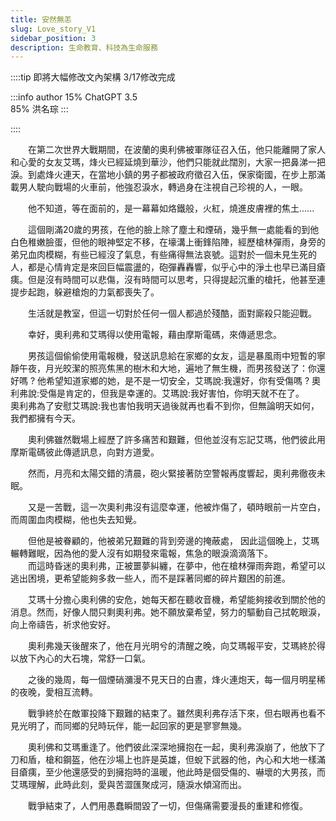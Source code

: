 ```yaml
---
title: 安然無恙
slug: Love_story_V1
sidebar_position: 3
description: 生命教育、科技為生命服務
---
```


::::tip 即將大幅修改文內架構
3/17修改完成

:::info author
15% ChatGPT 3.5  
85% 洪名琮
:::

::::

　　在第二次世界大戰期間，在波蘭的奧利佛被軍隊征召入伍，他只能離開了家人和心愛的女友艾瑪，烽火已經延燒到華沙，他們只能就此闊別，大家一把鼻涕一把淚。到處烽火連天，在當地小鎮的男子都被政府徵召入伍，保家衛國，在步上那滿載男人駛向戰場的火車前，他強忍淚水，轉過身在注視自己珍視的人，一眼。    

　　他不知道，等在面前的，是一幕幕如烙鐵般，火紅，燒進皮膚裡的焦土......  
  
　　這個剛滿20歲的男孩，在他的臉上除了塵土和煙硝，幾乎無一處能看的到他白色稚嫩臉蛋，但他的眼神堅定不移，在壕溝上衝鋒陷陣，經歷槍林彈雨，身旁的弟兄血肉模糊，有些已經沒了氣息，有些痛得無法哀號。這對於一個未見生死的人，都是心情肯定是來回巨幅震盪的，砲彈轟轟響，似乎心中的淨土也早已滿目瘡痍。但是沒有時間可以悲傷，沒有時間可以思考，只得提起沉重的槍托，他甚至連提步起跑，躲避槍炮的力氣都喪失了。

　　生活就是教室，但這一切對於任何一個人都過於殘酷，面對廝殺只能迎戰。


　　幸好，奧利弗和艾瑪得以使用電報，藉由摩斯電碼，來傳遞思念。 

　　男孩這個偷偷使用電報機，發送訊息給在家鄉的女友，這是暴風雨中短暫的寧靜午夜，月光皎潔的照亮焦黑的樹木和大地，遍地了無生機，而男孩發送了：你還好嗎 ? 他希望知道家鄉的她，是不是一切安全，艾瑪說:我還好，你有受傷嗎 ? 奧利弗說:受傷是肯定的，但我是幸運的。艾瑪說:我好害怕，你明天就不在了。  
奧利弗為了安慰艾瑪說:我也害怕我明天過後就再也看不到你，但無論明天如何，我們都擁有今天。  


　　奧利佛雖然戰場上經歷了許多痛苦和艱難，但他並沒有忘記艾瑪，他們彼此用摩斯電碼彼此傳遞訊息，向對方道愛。  


　　然而，月亮和太陽交錯的清晨，砲火緊接著防空警報再度響起，奧利弗徹夜未眠。

　　又是一苦戰，這一次奧利弗沒有這麼幸運，他被炸傷了，頓時眼前一片空白，而周圍血肉模糊，他也失去知覺。  

　　但他是被眷顧的，他被弟兄艱難的背到旁邊的掩蔽處， 因此這個晚上，艾瑪輾轉難眠，因為他的愛人沒有如期發來電報，焦急的眼淚滴滴落下。  
　　而這時昏迷的奧利弗，正被噩夢糾纏，在夢中，他在槍林彈雨奔跑，希望可以逃出困境，更希望能夠多救一些人，而不是踩著同鄉的碎片艱困的前進。   

　　艾瑪十分擔心奧利佛的安危，她每天都在聽收音機，希望能夠接收到關於他的消息。然而，好像人間只剩奧利弗。她不願放棄希望，努力的驅動自己拭乾眼淚，向上帝禱告，祈求他安好。  

　　奧利弗幾天後醒來了，他在月光明兮的清醒之晚，向艾瑪報平安，艾瑪終於得以放下內心的大石塊，常舒一口氣。  

　　之後的幾周，每一個煙硝瀰漫不見天日的白晝，烽火連炮天，每一個月明星稀的夜晚，愛相互流轉。

　　戰爭終於在敵軍投降下艱難的結束了。雖然奧利弗存活下來，但右眼再也看不見光明了，而同鄉的兒時玩伴，能一起回家的更是寥寥無幾。  

　　奧利佛和艾瑪重逢了。他們彼此深深地擁抱在一起，奧利弗淚崩了，他放下了刀和盾，槍和鋼盔，他在沙場上也許是英雄，但蛻下武器的他，內心和大地一樣滿目瘡痍，至少他還感受的到擁抱時的溫暖，他此時是個受傷的、嚇壞的大男孩，而艾瑪理解，此時此刻，愛與苦澀匯聚成河，隨淚水傾瀉而出。  

　　戰爭結束了，人們用愚蠢瞬間毀了一切，但傷痛需要漫長的重建和修復。  